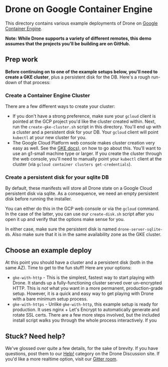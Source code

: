 # Drone on Google Container Engine

This directory contains various example deployments of Drone on [Google Container Engine](https://cloud.google.com/container-engine/).

**Note: While Drone supports a variety of different remotes, this demo assumes
that the projects you'll be building are on GitHub.**

## Prep work

**Before continuing on to one of the example setups below, you'll need to create a GKE cluster**, plus a persistent disk for the DB. Here's a rough run-down of that process:

### Create a Container Engine Cluster

There are a few different ways to create your cluster:

* If you don't have a strong preference, make sure your `gcloud` client is pointed at the GCP project you'd like the cluster created within. Next, run the `create-gke-cluster.sh` script in this directory. You'll end up with a cluster and a persistent disk for your DB. Your `gcloud` client will point `kubectl` at your new cluster for you.
* The Google Cloud Platform web console makes cluster creation very easy as well. See the [GKE docs](https://cloud.google.com/container-engine/docs/before-you-begin)), on how to go about this. You'll want to use an g1-small machine type or larger. If you create the cluster through the web console, you'll need to manually point your `kubectl` client at the cluster (via `gcloud container clusters get-credentials`).

### Create a persistent disk for your sqlite DB

By default, these manifests will store all Drone state on a Google Cloud persistent disk via sqlite. As a consequence, we need an empty persistent disk before running the installer.

You can either do this in the GCP web console or via the `gcloud` command. In the case of the latter, you can use our `create-disk.sh` script after you open it up and verify that the options make sense for you.

In either case, make sure the persistent disk is named `drone-server-sqlite-db`. Also make sure that it is in the same availability zone as the GKE cluster.

## Choose an example deploy

At this point you should have a cluster and a persistent disk (both in the same AZ). Time to get to the fun stuff! Here are your options:

* `gke-with-http` - This is the simplest, fastest way to start playing with Drone. It stands up a fully-functioning cluster served over un-encrypted HTTP. This is *not* what you want in a more permanent, production-grade setup. However, it is a quick and easy way to get playing with Drone with a bare minimum setup process.
* `gke-with-https` - Unlike `gke-with-http`, this example setup is ready for production. It uses nginx + Let's Encrypt to automatically generate and rotate SSL certs. There are a few more steps involved, but the included install script walks you through the whole process interactively. If you

## Stuck? Need help?

We've glossed over quite a few details, for the sake of brevity. If you have questions, post them to our [Help!](https://discuss.drone.io/c/help) category on the Drone Discussion site. If you'd like a more realtime option, visit our [Gitter room](https://gitter.im/drone/drone).
